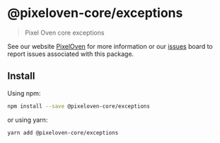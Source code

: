 # @pixeloven-core/exceptions

> Pixel Oven core exceptions

See our website [PixelOven](https://www.pixeloven.com/) for more information or our [issues](https://github.com/pixeloven/pixeloven/issues) board to report issues associated with this package.

## Install

Using npm:

```sh
npm install --save @pixeloven-core/exceptions
```

or using yarn:

```sh
yarn add @pixeloven-core/exceptions
```